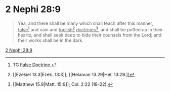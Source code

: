 # 2 Nephi 28:9

> Yea, and there shall be many which shall teach after this manner, <u>false</u>[^a] and vain and <u>foolish</u>[^b] <u>doctrines</u>[^c], and shall be puffed up in their hearts, and shall seek deep to hide their counsels from the Lord; and their works shall be in the dark.

[2 Nephi 28:9](https://www.churchofjesuschrist.org/study/scriptures/bofm/2-ne/28?lang=eng&id=p9#p9)


[^a]: TG [False Doctrine.](https://www.churchofjesuschrist.org/study/scriptures/tg/false-doctrine?lang=eng)
[^b]: [[Ezekiel 13.3|Ezek. 13:3]]; [[Helaman 13.29|Hel. 13:29.]]
[^c]: [[Matthew 15.9|Matt. 15:9]]; Col. 2:22 (18-22).
